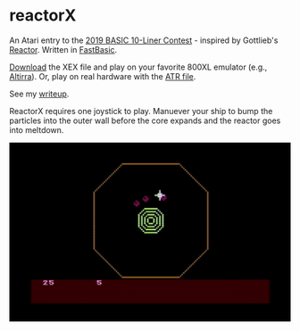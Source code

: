 # reactorX

An Atari entry to the [2019 BASIC 10-Liner Contest](http://gkanold.wixsite.com/homeputerium/kopie-von-basic-10liners-2019) - inspired by Gottlieb's [Reactor](https://www.arcade-museum.com/game_detail.php?game_id=9274). Written in [FastBasic](https://github.com/dmsc/fastbasic).

[Download](https://github.com/jeffpiep/reactorX/raw/master/reactorx.xex) the XEX file and play on your favorite 800XL emulator (e.g., [Altirra](http://www.virtualdub.org/altirra.html)). Or, play on real hardware with the [ATR file](https://github.com/jeffpiep/reactorX/raw/master/reactorX.atr).

See my [writeup](https://jeffpiepmeier.blogspot.com/2019/02/reactorx.html).

ReactorX requires one joystick to play. Manuever your ship to bump the particles into the outer wall before the core expands and the reactor goes into meltdown.

![](https://raw.githubusercontent.com/jeffpiep/reactorX/master/reactorx_snapshot.png)
